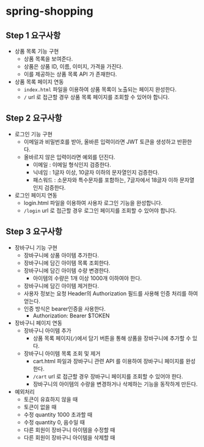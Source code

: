 # spring-shopping

## Step 1 요구사항

- 상품 목록 기능 구현
  - 상품 목록을 보여준다.
  - 상품은 상품 ID, 이름, 이미지, 가격을 가진다.
  - 이를 제공하는 상품 목록 API 가 존재한다.
- 상품 목록 페이지 연동
  - `index.html` 파일을 이용하여 상품 목록이 노출되는 페이지 완성한다.
  - `/` url 로 접근할 경우 상품 목록 페이지를 조회할 수 있어야 합니다.

## Step 2 요구사항

- 로그인 기능 구현
  - 이메일과 비밀번호를 받아, 올바른 입력이라면 JWT 토큰을 생성하고 반환한다.
  - 올바르지 않은 입력이라면 예외를 던진다.
    - 이메일 : 이메일 형식인지 검증한다.
    - 닉네임 : 1글자 이상, 10글자 이하의 문자열인지 검증한다.
    - 패스워드 : 소문자와 특수문자를 포함하는, 7글자에서 18글자 이하 문자열인지 검증한다.
- 로그인 페이지 연동
  - login.html 파일을 이용하여 사용자 로그인 기능을 완성합니다.
  - `/login` url 로 접근할 경우 로그인 페이지를 조회할 수 있어야 합니다.

## Step 3 요구사항

- 장바구니 기능 구현
  - 장바구니에 상품 아이템 추가한다.
  - 장바구니에 담긴 아이템 목록 조회한다.
  - 장바구니에 담긴 아이템 수량 변경한다.
    - 아이템의 수량은 1개 이상 1000개 이하여야 한다.
  - 장바구니에 담긴 아이템 제거한다.
  - 사용자 정보는 요청 Header의 Authorization 필드를 사용해 인증 처리를 하여 얻는다.
  - 인증 방식은 bearer인증을 사용한다.
    - Authorization: Bearer $TOKEN
- 장바구니 페이지 연동
  - 장바구니 아이템 추가
    - 상품 목록 페이지(`/`)에서 담기 버튼을 통해 상품을 장바구니에 추가할 수 있다.
  - 장바구니 아이템 목록 조회 및 제거
    - cart.html 파일과 장바구니 관련 API 를 이용하여 장바구니 페이지를 완성한다.
    - `/cart` url 로 접근할 경우 장바구니 페이지를 조회할 수 있어야 한다.
    - 장바구니의 아이템의 수량을 변경하거나 삭제하는 기능을 동작하게 만든다.
- 예외처리
  - 토큰이 유효하지 않을 때
  - 토큰이 없을 때
  - 수정 quantity 1000 초과할 때
  - 수정 quantity 0, 음수일 때
  - 다른 회원이 장바구니 아이템을 수정할 때
  - 다른 회원이 장바구니 아이템을 삭제할 때
